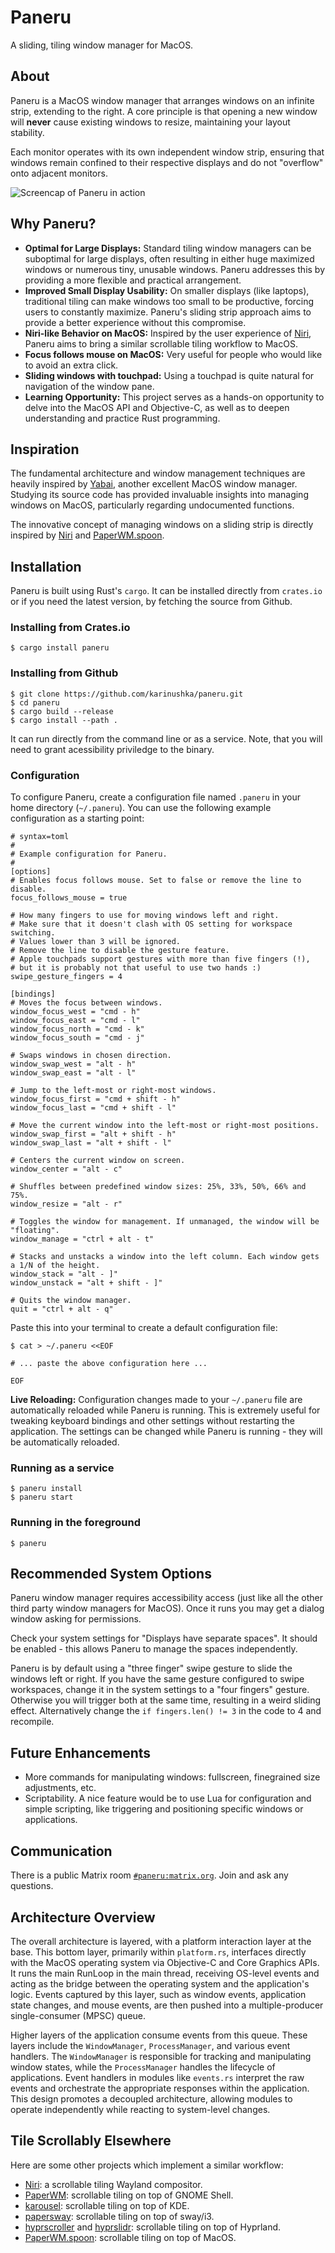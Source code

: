 # Paneru

A sliding, tiling window manager for MacOS.

## About

Paneru is a MacOS window manager that arranges windows on an infinite strip,
extending to the right. A core principle is that opening a new window will
**never** cause existing windows to resize, maintaining your layout stability.

Each monitor operates with its own independent window strip, ensuring that
windows remain confined to their respective displays and do not "overflow" onto
adjacent monitors.

![Screencap of Paneru in action](images/screenshot.gif)

## Why Paneru?

- **Optimal for Large Displays:** Standard tiling window managers can be
  suboptimal for large displays, often resulting in either huge maximized
  windows or numerous tiny, unusable windows. Paneru addresses this by
  providing a more flexible and practical arrangement.
- **Improved Small Display Usability:** On smaller displays (like laptops),
  traditional tiling can make windows too small to be productive, forcing users
  to constantly maximize. Paneru's sliding strip approach aims to provide a
  better experience without this compromise.
- **Niri-like Behavior on MacOS:** Inspired by the user experience of [Niri],
  Paneru aims to bring a similar scrollable tiling workflow to MacOS.
- **Focus follows mouse on MacOS:** Very useful for people who would like to
  avoid an extra click.
- **Sliding windows with touchpad:** Using a touchpad is quite natural for
  navigation of the window pane.
- **Learning Opportunity:** This project serves as a hands-on opportunity to
  delve into the MacOS API and Objective-C, as well as to deepen understanding
  and practice Rust programming.

## Inspiration

The fundamental architecture and window management techniques are heavily
inspired by [Yabai], another excellent MacOS window manager. Studying its
source code has provided invaluable insights into managing windows on MacOS,
particularly regarding undocumented functions.

The innovative concept of managing windows on a sliding strip is directly
inspired by [Niri] and [PaperWM.spoon].

## Installation

Paneru is built using Rust's `cargo`. It can be installed directly from
`crates.io` or if you need the latest version, by fetching the source from Github.

### Installing from Crates.io

```shell
$ cargo install paneru
```

### Installing from Github

```shell
$ git clone https://github.com/karinushka/paneru.git 
$ cd paneru
$ cargo build --release
$ cargo install --path .
```

It can run directly from the command line or as a service.
Note, that you will need to grant acessibility priviledge to the binary.

### Configuration

To configure Paneru, create a configuration file named `.paneru` in your home
directory (`~/.paneru`). You can use the following example configuration as a
starting point:

```
# syntax=toml
#
# Example configuration for Paneru.
#
[options]
# Enables focus follows mouse. Set to false or remove the line to disable.
focus_follows_mouse = true

# How many fingers to use for moving windows left and right.
# Make sure that it doesn't clash with OS setting for workspace switching.
# Values lower than 3 will be ignored.
# Remove the line to disable the gesture feature.
# Apple touchpads support gestures with more than five fingers (!),
# but it is probably not that useful to use two hands :)
swipe_gesture_fingers = 4

[bindings]
# Moves the focus between windows.
window_focus_west = "cmd - h"
window_focus_east = "cmd - l"
window_focus_north = "cmd - k"
window_focus_south = "cmd - j"

# Swaps windows in chosen direction.
window_swap_west = "alt - h"
window_swap_east = "alt - l"

# Jump to the left-most or right-most windows.
window_focus_first = "cmd + shift - h"
window_focus_last = "cmd + shift - l"

# Move the current window into the left-most or right-most positions.
window_swap_first = "alt + shift - h"
window_swap_last = "alt + shift - l"

# Centers the current window on screen.
window_center = "alt - c"

# Shuffles between predefined window sizes: 25%, 33%, 50%, 66% and 75%.
window_resize = "alt - r"

# Toggles the window for management. If unmanaged, the window will be "floating".
window_manage = "ctrl + alt - t"

# Stacks and unstacks a window into the left column. Each window gets a 1/N of the height.
window_stack = "alt - ]"
window_unstack = "alt + shift - ]"

# Quits the window manager.
quit = "ctrl + alt - q"
```

Paste this into your terminal to create a default configuration file:

```
$ cat > ~/.paneru <<EOF

# ... paste the above configuration here ...

EOF
```

**Live Reloading:** Configuration changes made to your `~/.paneru` file are
automatically reloaded while Paneru is running. This is extremely useful for
tweaking keyboard bindings and other settings without restarting the
application. The settings can be changed while Paneru is running - they will
be automatically reloaded.

### Running as a service

```shell
$ paneru install
$ paneru start
```

### Running in the foreground

```shell
$ paneru
```


## Recommended System Options

Paneru window manager requires accessibility access (just like all the other third party window managers for MacOS).
Once it runs you may get a dialog window asking for permissions.

Check your system settings for "Displays have separate spaces". It should be
enabled - this allows Paneru to manage the spaces independently.

Paneru is by default using a "three finger" swipe gesture to slide the windows left or right.
If you have the same gesture configured to swipe workspaces, change it in the
system settings to a "four fingers" gesture. Otherwise you will trigger both at the same time, resulting in a weird sliding effect.
Alternatively change the `if fingers.len() != 3` in the code to 4 and recompile.

## Future Enhancements

- More commands for manipulating windows: fullscreen, finegrained size adjustments, etc.
- Scriptability. A nice feature would be to use Lua for configuration and simple scripting,
  like triggering and positioning specific windows or applications.

## Communication

There is a public Matrix room [`#paneru:matrix.org`](https://matrix.to/#/%23paneru%3Amatrix.org). Join and ask any questions.

## Architecture Overview

The overall architecture is layered, with a platform interaction layer at the base.
This bottom layer, primarily within `platform.rs`, interfaces directly with the MacOS operating system via Objective-C and Core Graphics APIs.
It runs the main RunLoop in the main thread, receiving OS-level events and acting as the bridge between the operating system and the application's logic.
Events captured by this layer, such as window events, application state changes, and mouse events, are then pushed into a multiple-producer single-consumer (MPSC) queue.

Higher layers of the application consume events from this queue.
These layers include the `WindowManager`, `ProcessManager`, and various event handlers.
The `WindowManager` is responsible for tracking and manipulating window states, while the `ProcessManager` handles the lifecycle of applications.
Event handlers in modules like `events.rs` interpret the raw events and orchestrate the appropriate responses within the application.
This design promotes a decoupled architecture, allowing modules to operate independently while reacting to system-level changes.

## Tile Scrollably Elsewhere

Here are some other projects which implement a similar workflow:

- [Niri]: a scrollable tiling Wayland compositor.
- [PaperWM]: scrollable tiling on top of GNOME Shell.
- [karousel]: scrollable tiling on top of KDE.
- [papersway]: scrollable tiling on top of sway/i3.
- [hyprscroller] and [hyprslidr]: scrollable tiling on top of Hyprland.
- [PaperWM.spoon]: scrollable tiling on top of MacOS.

[Yabai]: https://github.com/koekeishiya/yabai
[Niri]: https://github.com/YaLTeR/niri
[PaperWM]: https://github.com/paperwm/PaperWM
[karousel]: https://github.com/peterfajdiga/karousel
[papersway]: https://spwhitton.name/tech/code/papersway/
[hyprscroller]: https://github.com/dawsers/hyprscroller
[hyprslidr]: https://gitlab.com/magus/hyprslidr
[PaperWM.spoon]: https://github.com/mogenson/PaperWM.spoon
